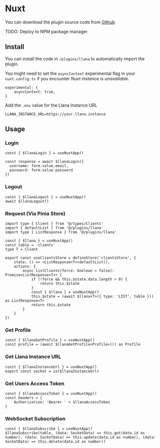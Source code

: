 # Nuxt

You can download the plugin source code from [Github](https://github.com/juicyllama/llana-plugins/tree/main/nuxtjs)

TODO: Deploy to NPM package manager

## Install

You can install the code in `/plugins/llana` to automatically import the plugin.

You might need to set the `asyncContext` experimental flag in your `nuxt.config.ts` if you encounter *Nuxt instance is unavailable*.

```
experimental: {
	asyncContext: true,
}
```

Add the `.env` value for the Llana Instance URL

```
LLANA_INSTANCE_URL=https://your.llana.instance
```

## Usage

### Login

```
const { $llanaLogin } = useNuxtApp()

const response = await $llanaLogin({
  username: form.value.email,
  password: form.value.password
})
```

### Logout

```
const { $llanaLogout } = useNuxtApp()
await $llanaLogout()
```

### Request (Via Pinia Store)

```
import type { Client } from '@/types/Clients'
import { defaultList } from '@/plugins/llana'
import type { ListResponse } from '@/plugins/llana'

const { $llana } = useNuxtApp()
const table = 'clients'
type T = Client

export const useClientsStore = defineStore('clientsStore', {
	state: () => <ListResponse<T>>defaultList(),
	actions: {
        async listClients(force: boolean = false): Promise<ListResponse<T>> {
			if (!force && this.$state.data.length > 0) {
				return this.$state
			}
			const { $llana } = useNuxtApp()
			this.$state = (await $llana<T>({ type: 'LIST', table })) as ListResponse<T>
			return this.$state
		}
    }
})

```

### Get Profile

```
const { $llanaGetProfile } = useNuxtApp()
const profile = (await $llanaGetProfile<Profile>()) as Profile
```

### Get Llana Instance URL

```
const { $llanaInstanceUrl } = useNuxtApp()
export const socket = io($llanaInstanceUrl)
```

### Get Users Access Token

```
const { $llanaAccessToken } = useNuxtApp()
const headers = {
    Authorization: 'Bearer ' + $llanaAccessToken
}
```

### WebSocket Subscription

```
const { $llanaSubscribe } = useNuxtApp()
$llanaSubscribe(table, (data: SocketData) => this.get(data.id as number), (data: SocketData) => this.update(data.id as number), (data: SocketData) => this.delete(data.id as number))
```